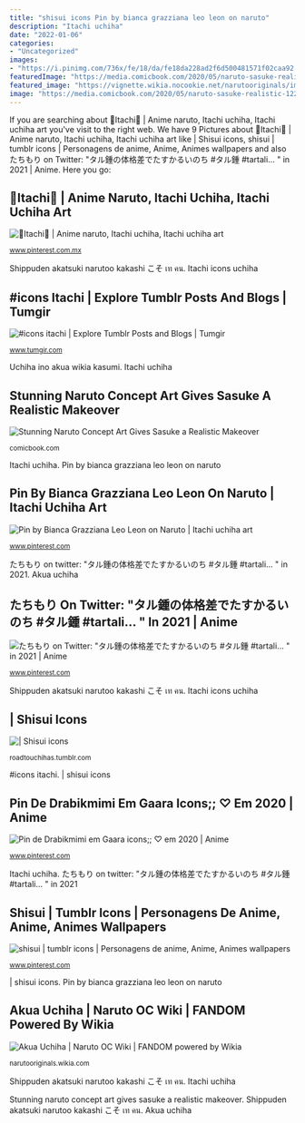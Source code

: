 ```yaml
---
title: "shisui icons Pin by bianca grazziana leo leon on naruto"
description: "Itachi uchiha"
date: "2022-01-06"
categories:
- "Uncategorized"
images:
- "https://i.pinimg.com/736x/fe/18/da/fe18da228ad2f6d500481571f02caa92.jpg"
featuredImage: "https://media.comicbook.com/2020/05/naruto-sasuke-realistic-1222444-1280x0.jpeg"
featured_image: "https://vignette.wikia.nocookie.net/narutooriginals/images/d/dd/Ramiko21.png/revision/latest?cb=20130224184852"
image: "https://media.comicbook.com/2020/05/naruto-sasuke-realistic-1222444-1280x0.jpeg"
---
```


If you are searching about 🖤Itachi🖤 | Anime naruto, Itachi uchiha, Itachi uchiha art you've visit to the right web. We have 9 Pictures about 🖤Itachi🖤 | Anime naruto, Itachi uchiha, Itachi uchiha art like | Shisui icons, shisui | tumblr icons | Personagens de anime, Anime, Animes wallpapers and also たちもり on Twitter: &quot;タル鍾の体格差でたすかるいのち #タル鍾 #tartali… &quot; in 2021 | Anime. Here you go:

## 🖤Itachi🖤 | Anime Naruto, Itachi Uchiha, Itachi Uchiha Art

![🖤Itachi🖤 | Anime naruto, Itachi uchiha, Itachi uchiha art](https://i.pinimg.com/736x/5e/ea/6d/5eea6d3b35f8cc12ae0f61add2c6eae4.jpg "Pin by bianca grazziana leo leon on naruto")

<small>www.pinterest.com.mx</small>

Shippuden akatsuki narutoo kakashi こそ เท คน. Itachi icons uchiha

## #icons Itachi | Explore Tumblr Posts And Blogs | Tumgir

![#icons itachi | Explore Tumblr Posts and Blogs | Tumgir](https://64.media.tumblr.com/e231b71c7a50cde742cae2606bbf9d8e/fdbce6c04c32617c-51/s500x750/d78ed68d7502d39a870f6f6306d887579dfd18ec.png "Akua uchiha")

<small>www.tumgir.com</small>

Uchiha ino akua wikia kasumi. Itachi uchiha

## Stunning Naruto Concept Art Gives Sasuke A Realistic Makeover

![Stunning Naruto Concept Art Gives Sasuke a Realistic Makeover](https://media.comicbook.com/2020/05/naruto-sasuke-realistic-1222444-1280x0.jpeg "#icons itachi")

<small>comicbook.com</small>

Itachi uchiha. Pin by bianca grazziana leo leon on naruto

## Pin By Bianca Grazziana Leo Leon On Naruto | Itachi Uchiha Art

![Pin by Bianca Grazziana Leo Leon on Naruto | Itachi uchiha art](https://i.pinimg.com/736x/26/be/33/26be333422c4da354397930fe209137e.jpg "Akua uchiha")

<small>www.pinterest.com</small>

たちもり on twitter: &quot;タル鍾の体格差でたすかるいのち #タル鍾 #tartali… &quot; in 2021. Akua uchiha

## たちもり On Twitter: &quot;タル鍾の体格差でたすかるいのち #タル鍾 #tartali… &quot; In 2021 | Anime

![たちもり on Twitter: &quot;タル鍾の体格差でたすかるいのち #タル鍾 #tartali… &quot; in 2021 | Anime](https://i.pinimg.com/736x/52/94/c0/5294c010e99e3ec7d419ab762199717c.jpg "Pin de drabikmimi em gaara icons;; ♡ em 2020")

<small>www.pinterest.com</small>

Shippuden akatsuki narutoo kakashi こそ เท คน. Itachi icons uchiha

## | Shisui Icons

![| Shisui icons](https://66.media.tumblr.com/093ebc60c96aa3211493fe31f12e2b18/tumblr_oncb7t6UVJ1w087c2o5_1280.jpg "Pin by bianca grazziana leo leon on naruto")

<small>roadtouchihas.tumblr.com</small>

#icons itachi. | shisui icons

## Pin De Drabikmimi Em Gaara Icons;; ♡ Em 2020 | Anime

![Pin de Drabikmimi em Gaara icons;; ♡ em 2020 | Anime](https://i.pinimg.com/736x/89/26/23/892623f5b728ee5412fbbab9421a3732.jpg "Itachi icons uchiha")

<small>www.pinterest.com</small>

Itachi uchiha. たちもり on twitter: &quot;タル鍾の体格差でたすかるいのち #タル鍾 #tartali… &quot; in 2021

## Shisui | Tumblr Icons | Personagens De Anime, Anime, Animes Wallpapers

![shisui | tumblr icons | Personagens de anime, Anime, Animes wallpapers](https://i.pinimg.com/736x/fe/18/da/fe18da228ad2f6d500481571f02caa92.jpg "Shippuden akatsuki narutoo kakashi こそ เท คน")

<small>www.pinterest.com</small>

| shisui icons. Pin by bianca grazziana leo leon on naruto

## Akua Uchiha | Naruto OC Wiki | FANDOM Powered By Wikia

![Akua Uchiha | Naruto OC Wiki | FANDOM powered by Wikia](https://vignette.wikia.nocookie.net/narutooriginals/images/d/dd/Ramiko21.png/revision/latest?cb=20130224184852 "Pin by bianca grazziana leo leon on naruto")

<small>narutooriginals.wikia.com</small>

Shippuden akatsuki narutoo kakashi こそ เท คน. Itachi uchiha

Stunning naruto concept art gives sasuke a realistic makeover. Shippuden akatsuki narutoo kakashi こそ เท คน. Akua uchiha
